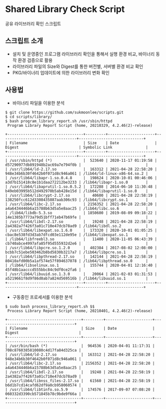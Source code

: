 # Shared Library Check Script
공유 라이브러리 확인 스크립트

## 스크립트 소개
* 설치 및 운영중인 프로그램 라이브러리 확인을 통해서 실행 환경 비교, 바이너리 동작 환경 검증으로 활용
* 라이브러리 파일의 Size와 Digest를 통한 버전별, 서버별 환경 비교 확인
* PKG/바이너리 업데이트에 의한 라이브러리 변화 확인

## 사용법
* 바이너리 파일을 이용한 분석
<pre><code>$ git clone https://github.com/sukmoonlee/scripts.git
$ cd scripts/library/
$ bash program_library_report.sh /usr/sbin/httpd
 Program Library Report Script (home, 20210329, 4.2.46(2)-release)

+----------------------------------+---------+---------------------+----------------------------------+-----------------------------+
| Filename                         | Size    | Date                | Digest                           | Symbolic Link               |
+----------------------------------+---------+---------------------+----------------------------------+-----------------------------+
| /usr/sbin/httpd (*)              |  523640 | 2020-11-17 01:19:58 | d57290977db891948b2ac69a7e794f0b |                             |
| /usr/lib64/ld-2.17.so            |  163312 | 2021-04-28 22:58:20 | 948e34b6b30f4642b0f071d8c946a061 | /lib64/ld-linux-x86-64.so.2 |
| /usr/lib64/libapr-1.so.0.4.8     |  198624 | 2020-10-01 00:46:06 | a3d7b151418c8e1b1daa272212be3233 | /lib64/libapr-1.so.0        |
| /usr/lib64/libaprutil-1.so.0.5.2 |  172288 | 2014-06-10 11:30:48 | b49eb03995b512d492970b5ab428e15d | /lib64/libaprutil-1.so.0    |
| /usr/lib64/libcrypt-2.17.so      |   40600 | 2021-04-28 22:58:19 | 138250fcc612d3308435887aab306c93 | /lib64/libcrypt.so.1        |
| /usr/lib64/libc-2.17.so          | 2156352 | 2021-04-28 22:58:20 | a4a6434446b6a15788b63d5a5e8aac25 | /lib64/libc.so.6            |
| /lib64/libdb-5.3.so              | 1850600 | 2019-08-09 09:18:22 | 14e1385b7773a79d51bff71eb47b69fe |                             |
| /usr/lib64/libdl-2.17.so         |   19248 | 2021-04-28 22:58:19 | 2a4382a7f426f3a01c710e47dcb78ad9 | /lib64/libdl.so.2           |
| /usr/lib64/libexpat.so.1.6.0     |  173320 | 2020-10-01 01:05:25 | cbac8e538fd3d3ab7dfcd03e112de95e | /lib64/libexpat.so.1        |
| /lib64/libfreebl3.so             |   11400 | 2020-11-05 06:43:39 | cb740abce4997afa85f95d555932d2e6 |                             |
| /usr/lib64/libpcre.so.1.2.0      |  402384 | 2017-08-02 12:08:00 | bcbb7c51ebe503462b8bd5830b3217a7 | /lib64/libpcre.so.1         |
| /usr/lib64/libpthread-2.17.so    |  142144 | 2021-04-28 22:58:19 | 80410afd00b5a1af574e57f894637078 | /lib64/libpthread.so.0      |
| /lib64/libselinux.so.1           |  155744 | 2020-04-01 12:16:40 | 45f48b1aacccd555bbc84c9df0ce2fa6 |                             |
| /usr/lib64/libuuid.so.1.3.0      |   20064 | 2021-02-03 01:31:53 | a5219661f8d9f86d0ab7a824d569516b | /lib64/libuuid.so.1         |
+----------------------------------+---------+---------------------+----------------------------------+-----------------------------+
</code></pre>

* 구동중인 프로세서를 이용한 분석
<pre><code>$ sudo bash process_library_report.sh $$
 Process Library Report Script (home, 20210401, 4.2.46(2)-release)

+---------------------------------+---------+---------------------+----------------------------------+
| Filename                        | Size    | Date                | Digest                           |
+---------------------------------+---------+---------------------+----------------------------------+
| /usr/bin/bash (*)               |  964536 | 2020-04-01 11:17:31 | 708c8760385810080c4d17fa84d325ca |
| /usr/lib64/ld-2.17.so           |  163312 | 2021-04-28 22:58:20 | 948e34b6b30f4642b0f071d8c946a061 |
| /usr/lib64/libc-2.17.so         | 2156352 | 2021-04-28 22:58:20 | a4a6434446b6a15788b63d5a5e8aac25 |
| /usr/lib64/libdl-2.17.so        |   19248 | 2021-04-28 22:58:19 | 2a4382a7f426f3a01c710e47dcb78ad9 |
| /usr/lib64/libnss_files-2.17.so |   61560 | 2021-04-28 22:58:19 | b6d1b7cd14cafd62df9a0cb958060574 |
| /usr/lib64/libtinfo.so.5.9      |  174576 | 2017-09-07 07:08:20 | 060332d3390cb571845b78c9bde9f66a |
+---------------------------------+---------+---------------------+----------------------------------+
</code></pre>
